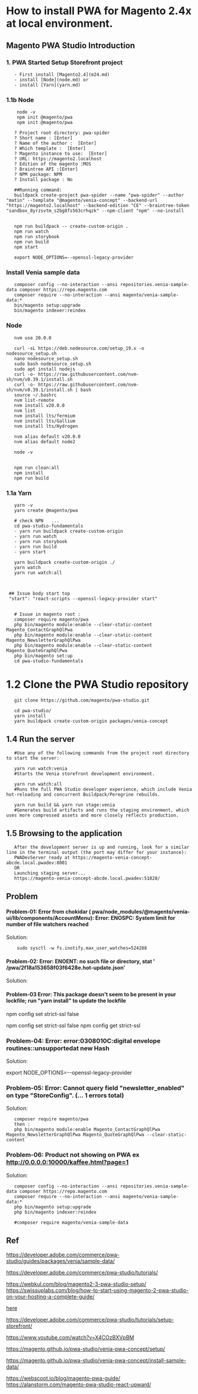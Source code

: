 # How to install PWA for Magento 2.4x at local environment.

## Magento PWA Studio Introduction

### 1. PWA Started Setup Storefront project

       - First install [Magento2.4](m24.md)
       - install [Node](node.md) or 
       - install [Yarn](yarn.md)
 
        
        
### 1.1b Node

        node -v
        npm init @magento/pwa        
        npm init @magento/pwa     
       
       ? Project root directory: pwa-spider       
       ? Short name : [Enter]      
       ? Name of the author :  [Enter]        
       ? Which template :  [Enter]        
       ? Magento instance to use:  [Enter]        
       ? URL: https://magento2.localhost       
       ? Edition of the magento :MOS    
       ? Braintree API :[Enter]        
       ? NPM package: NPM    
       ? Install package : No       
       
       ##Running command:        
       buildpack create-project pwa-spider --name "pwa-spider" --author "matin" --template "@magento/venia-concept" --backend-url "https://magento2.localhost" --backend-edition "CE" --braintree-token "sandbox_8yrzsvtm_s2bg8fs563crhqzk" --npm-client "npm" --no-install


       npm run buildpack -- create-custom-origin .  
       npm run watch   
       npm run storybook      
       npm run build     
       npm start  

       export NODE_OPTIONS=--openssl-legacy-provider


    

### Install Venia sample data

       composer config --no-interaction --ansi repositories.venia-sample-data composer https://repo.magento.com
       composer require --no-interaction --ansi magento/venia-sample-data:*
       bin/magento setup:upgrade
       bin/magento indexer:reindex

         
### Node 

       nvm use 20.0.0 
       
       curl -sL https://deb.nodesource.com/setup_19.x -o nodesource_setup.sh
       nano nodesource_setup.sh
       sudo bash nodesource_setup.sh
       sudo apt install nodejs
       curl -o- https://raw.githubusercontent.com/nvm-sh/nvm/v0.39.1/install.sh
       curl -o- https://raw.githubusercontent.com/nvm-sh/nvm/v0.39.1/install.sh | bash
       source ~/.bashrc
       nvm list-remote
       nvm install v20.0.0
       nvm list
       nvm install lts/fermium
       nvm install lts/Gallium
       nvm install lts/Hydrogen

       nvm alias default v20.0.0
       nvm alias default node2

       node -v


       npm run clean:all
       npm install
       npm run build


        
        
 ### 1.1a Yarn

       yarn -v
       yarn create @magento/pwa

       # check NPN   ...   
       cd pwa-studio-fundamentals 
       - yarn run buildpack create-custom-origin  
       - yarn run watch  
       - yarn run storybook  
       - yarn run build  
       - yarn start 

       yarn buildpack create-custom-origin ./
       yarn watch
       yarn run watch:all

     
     
     ## Issue body start top
     "start": "react-scripts --openssl-legacy-provider start"
     
     
       # Isuue in magento root :
       composer require magento/pwa 
       php bin/magento module:enable --clear-static-content Magento_ContactGraphQlPwa
       php bin/magento module:enable --clear-static-content Magento_NewsletterGraphQlPwa
       php bin/magento module:enable --clear-static-content Magento_QuoteGraphQlPwa
       php bin/magento set:up
       cd pwa-studio-fundamentals 




# 1.2 Clone the PWA Studio repository 

       git clone https://github.com/magento/pwa-studio.git
       
       cd pwa-studio/
       yarn install
       yarn buildpack create-custom-origin packages/venia-concept

 ## 1.4 Run the server
       #Use any of the following commands from the project root directory to start the server:
       
       yarn run watch:venia
       #Starts the Venia storefront development environment.
       
       yarn run watch:all
       #Runs the full PWA Studio developer experience, which include Venia hot-reloading and concurrent Buildpack/Peregrine rebuilds.
       
       yarn run build && yarn run stage:venia
       #Generates build artifacts and runs the staging environment, which uses more compressed assets and more closely reflects production.

## 1.5 Browsing to the application
       After the development server is up and running, look for a similar line in the terminal output (the port may differ for your instance):
       PWADevServer ready at https://magento-venia-concept-abcde.local.pwadev:8001
       OR
       Launching staging server... 
       https://magento-venia-concept-abcde.local.pwadev:51828/

 
## Problem


#### Problem-01: Error from chokidar ( pwa/node_modules/@magento/venia-ui/lib/components/AccountMenu): Error: ENOSPC: System limit for number of file watchers reached

Solution:

        sudo sysctl -w fs.inotify.max_user_watches=524288

#### Problem-02: Error: ENOENT: no such file or directory, stat ' /pwa/2f18a153658f03f6428e.hot-update.json'

Solution:


#### Problem-03 Error: This package doesn't seem to be present in your lockfile; run "yarn install" to update the lockfile

npm config set strict-ssl false

npm config set strict-ssl false
npm config get strict-ssl

### Problem-04: Error: error:0308010C:digital envelope routines::unsupportedat new Hash

Solution:

export NODE_OPTIONS=--openssl-legacy-provider


### Problem-05: Error: Cannot query field "newsletter_enabled" on type "StoreConfig". (... 1 errors total)

Solution:

       composer require magento/pwa
       then :
       php bin/magento module:enable Magento_ContactGraphQlPwa Magento_NewsletterGraphQlPwa Magento_QuoteGraphQlPwa --clear-static-content  
       
       
### Problem-06: Product not showing on PWA  ex http://0.0.0.0:10000/kaffee.html?page=1

Solution:

       composer config --no-interaction --ansi repositories.venia-sample-data composer https://repo.magento.com
       composer require --no-interaction --ansi magento/venia-sample-data:*
       php bin/magento setup:upgrade
       php bin/magento indexer:reindex

       #composer require magento/venia-sample-data


 
## Ref

https://developer.adobe.com/commerce/pwa-studio/guides/packages/venia/sample-data/

https://developer.adobe.com/commerce/pwa-studio/tutorials/

https://webkul.com/blog/magento2-3-pwa-studio-setup/
https://swissuplabs.com/blog/how-to-start-using-magento-2-pwa-studio-on-your-hosting-a-complete-guide/

[here](https://magento.github.io/pwa-studio/)

https://developer.adobe.com/commerce/pwa-studio/tutorials/setup-storefront/

https://www.youtube.com/watch?v=X4COzBXVpBM

https://magento.github.io/pwa-studio/venia-pwa-concept/setup/

https://magento.github.io/pwa-studio/venia-pwa-concept/install-sample-data/

https://webscoot.io/blog/magento-pwa-guide/
https://alanstorm.com/magento-pwa-studio-react-upward/


